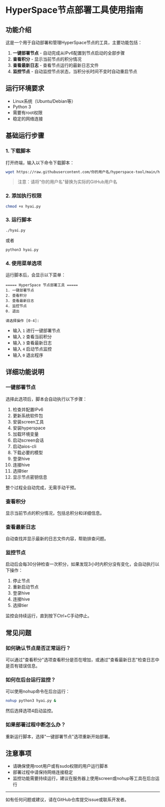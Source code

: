 # HyperSpace节点部署工具使用指南

## 功能介绍

这是一个用于自动部署和管理HyperSpace节点的工具，主要功能包括：

1. **一键部署节点** - 自动完成从IPv6配置到节点启动的全部步骤
2. **查看积分** - 显示当前节点的积分情况
3. **查看最新日志** - 查看节点运行的最新日志文件
4. **监控节点** - 自动监控节点状态，当积分长时间不变时自动重启节点

## 运行环境要求

- Linux系统（Ubuntu/Debian等）
- Python 3
- 需要有root权限
- 稳定的网络连接

## 基础运行步骤

### 1. 下载脚本

打开终端，输入以下命令下载脚本：

```bash
wget https://raw.githubusercontent.com/你的用户名/hyperspace-tool/main/hyai.py
```

> 注意：请将"你的用户名"替换为实际的GitHub用户名

### 2. 添加执行权限

```bash
chmod +x hyai.py
```

### 3. 运行脚本

```bash
./hyai.py
```

或者

```bash
python3 hyai.py
```

### 4. 使用菜单选项

运行脚本后，会显示以下菜单：

```
===== HyperSpace 节点部署工具 =====
1. 一键部署节点
2. 查看积分
3. 查看最新日志
4. 监控节点
0. 退出

请选择操作 [0-4]:
```

- 输入 `1` 进行一键部署节点
- 输入 `2` 查看当前积分
- 输入 `3` 查看最新日志
- 输入 `4` 启动节点监控
- 输入 `0` 退出程序

## 详细功能说明

### 一键部署节点

选择此选项后，脚本会自动执行以下步骤：

1. 检查并配置IPv6
2. 更新系统软件包
3. 安装screen工具
4. 安装hyperspace
5. 加载环境变量
6. 启动screen会话
7. 启动aios-cli
8. 下载必要的模型
9. 登录hive
10. 连接hive
11. 选择tier
12. 显示节点密钥信息

整个过程全自动完成，无需手动干预。

### 查看积分

显示当前节点的积分情况，包括总积分和详细信息。

### 查看最新日志

自动查找并显示最新的日志文件内容，帮助排查问题。

### 监控节点

启动后会每30分钟检查一次积分，如果发现3小时内积分没有变化，会自动执行以下操作：

1. 停止节点
2. 重新启动节点
3. 登录hive
4. 连接hive
5. 选择tier

监控会持续运行，直到按下Ctrl+C手动停止。

## 常见问题

### 如何确认节点是否正常运行？

可以通过"查看积分"选项查看积分是否在增加，或通过"查看最新日志"检查日志中是否有错误信息。

### 如何在后台运行监控？

可以使用nohup命令在后台运行：

```bash
nohup python3 hyai.py &
```

然后选择选项4启动监控。

### 如果部署过程中断怎么办？

重新运行脚本，选择"一键部署节点"选项重新开始部署。

## 注意事项

- 请确保使用root用户或有sudo权限的用户运行脚本
- 部署过程中请保持网络连接稳定
- 监控功能需要持续运行，建议在服务器上使用screen或nohup等工具在后台运行

---

如有任何问题或建议，请在GitHub仓库提交issue或联系开发者。
